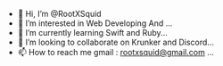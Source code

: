 - 👋 Hi, I’m @RootXSquid
- 👀 I’m interested in Web Developing And ...
- 🌱 I’m currently learning Swift and Ruby...
- 💞️ I’m looking to collaborate on Krunker and Discord...
- 📫 How to reach me gmail : rootxsquid@gmail.com  ...

<!---
RootXSquid/RootXSquid is a ✨ special ✨ repository because its `README.md` (this file) appears on your GitHub profile.
You can click the Preview link to take a look at your changes.
--->
